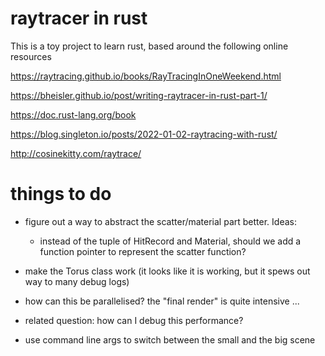 # raytracer in rust

This is a toy project to learn rust, based around the following online resources

https://raytracing.github.io/books/RayTracingInOneWeekend.html

https://bheisler.github.io/post/writing-raytracer-in-rust-part-1/


https://doc.rust-lang.org/book

https://blog.singleton.io/posts/2022-01-02-raytracing-with-rust/


http://cosinekitty.com/raytrace/



# things to do

- figure out a way to abstract the scatter/material part better. Ideas:
  - instead of the tuple of HitRecord and Material,
    should we add a function pointer to represent the scatter function?

- make the Torus class work (it looks like it is working, but it spews out way to many debug logs)

- how can this be parallelised? the "final render" is quite intensive ...
- related question: how can I debug this performance?

- use command line args to switch between the small and the big scene

